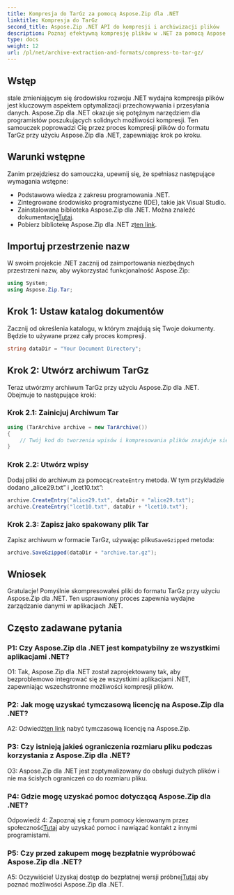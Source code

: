 ```yaml
---
title: Kompresja do TarGz za pomocą Aspose.Zip dla .NET
linktitle: Kompresja do TarGz
second_title: Aspose.Zip .NET API do kompresji i archiwizacji plików
description: Poznaj efektywną kompresję plików w .NET za pomocą Aspose.Zip. Kompresuj do TarGz bez wysiłku.
type: docs
weight: 12
url: /pl/net/archive-extraction-and-formats/compress-to-tar-gz/
---
```

## Wstęp

stale zmieniającym się środowisku rozwoju .NET wydajna kompresja plików jest kluczowym aspektem optymalizacji przechowywania i przesyłania danych. Aspose.Zip dla .NET okazuje się potężnym narzędziem dla programistów poszukujących solidnych możliwości kompresji. Ten samouczek poprowadzi Cię przez proces kompresji plików do formatu TarGz przy użyciu Aspose.Zip dla .NET, zapewniając krok po kroku.

## Warunki wstępne

Zanim przejdziesz do samouczka, upewnij się, że spełniasz następujące wymagania wstępne:

- Podstawowa wiedza z zakresu programowania .NET.
- Zintegrowane środowisko programistyczne (IDE), takie jak Visual Studio.
-  Zainstalowana biblioteka Aspose.Zip dla .NET. Można znaleźć dokumentację[Tutaj](https://reference.aspose.com/zip/net/).
-  Pobierz bibliotekę Aspose.Zip dla .NET z[ten link](https://releases.aspose.com/zip/net/).

## Importuj przestrzenie nazw

W swoim projekcie .NET zacznij od zaimportowania niezbędnych przestrzeni nazw, aby wykorzystać funkcjonalność Aspose.Zip:

```csharp
using System;
using Aspose.Zip.Tar;
```

## Krok 1: Ustaw katalog dokumentów

Zacznij od określenia katalogu, w którym znajdują się Twoje dokumenty. Będzie to używane przez cały proces kompresji.

```csharp
string dataDir = "Your Document Directory";
```

## Krok 2: Utwórz archiwum TarGz

Teraz utwórzmy archiwum TarGz przy użyciu Aspose.Zip dla .NET. Obejmuje to następujące kroki:

### Krok 2.1: Zainicjuj Archiwum Tar

```csharp
using (TarArchive archive = new TarArchive())
{
    // Twój kod do tworzenia wpisów i kompresowania plików znajduje się tutaj
}
```

### Krok 2.2: Utwórz wpisy

 Dodaj pliki do archiwum za pomocą`CreateEntry` metoda. W tym przykładzie dodano „alice29.txt” i „lcet10.txt”:

```csharp
archive.CreateEntry("alice29.txt", dataDir + "alice29.txt");
archive.CreateEntry("lcet10.txt", dataDir + "lcet10.txt");
```

### Krok 2.3: Zapisz jako spakowany plik Tar

 Zapisz archiwum w formacie TarGz, używając pliku`SaveGzipped` metoda:

```csharp
archive.SaveGzipped(dataDir + "archive.tar.gz");
```

## Wniosek

Gratulacje! Pomyślnie skompresowałeś pliki do formatu TarGz przy użyciu Aspose.Zip dla .NET. Ten usprawniony proces zapewnia wydajne zarządzanie danymi w aplikacjach .NET.

## Często zadawane pytania

### P1: Czy Aspose.Zip dla .NET jest kompatybilny ze wszystkimi aplikacjami .NET?
O1: Tak, Aspose.Zip dla .NET został zaprojektowany tak, aby bezproblemowo integrować się ze wszystkimi aplikacjami .NET, zapewniając wszechstronne możliwości kompresji plików.

### P2: Jak mogę uzyskać tymczasową licencję na Aspose.Zip dla .NET?

 A2: Odwiedź[ten link](https://purchase.aspose.com/temporary-license/) nabyć tymczasową licencję na Aspose.Zip.

### P3: Czy istnieją jakieś ograniczenia rozmiaru pliku podczas korzystania z Aspose.Zip dla .NET?

O3: Aspose.Zip dla .NET jest zoptymalizowany do obsługi dużych plików i nie ma ścisłych ograniczeń co do rozmiaru pliku.

### P4: Gdzie mogę uzyskać pomoc dotyczącą Aspose.Zip dla .NET?

 Odpowiedź 4: Zapoznaj się z forum pomocy kierowanym przez społeczność[Tutaj](https://forum.aspose.com/c/zip/37) aby uzyskać pomoc i nawiązać kontakt z innymi programistami.

### P5: Czy przed zakupem mogę bezpłatnie wypróbować Aspose.Zip dla .NET?

 A5: Oczywiście! Uzyskaj dostęp do bezpłatnej wersji próbnej[Tutaj](https://releases.aspose.com/zip/net) aby poznać możliwości Aspose.Zip dla .NET.